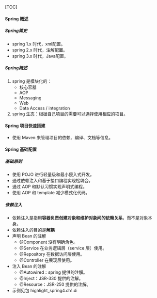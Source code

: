 [TOC]

#### Spring 概述

##### Spring简史

- spring 1.x 时代，xml配置。
- spring 2.x 时代，注解配置。
- spring 3.x 时代，Java配置。

##### Spring概述

1. spring 是模块化的：
   - 核心容器
   - AOP
   - Messaging
   - Web
   - Data Access / integration
2. spring 生态：根据自己项目的需要可以选择使用相应的项目。

#### Spring 项目快速搭建

- 使用 Maven 来管理项目的依赖、编译、文档等信息。 

#### Spring 基础配置

##### 基础原则

- 使用 POJO 进行轻量级和最小侵入式开发。
- 通过依赖注入和基于接口编程实现松耦合。
- 通过 AOP 和默认习惯实现声明式编程。
- 使用 AOP 和 template 减少模式化代码。

##### 依赖注入

- 依赖注入是指用**容器负责创建对象和维护对象间的依赖关系**，而不是对象本身。
- 依赖注入的目的是**解耦**
- 声明 Bean 的注解
  - @Component 没有明确角色。
  - @Service 在业务逻辑层（service 层）使用。
  - @Repository 在数据访问层使用。
  - @Controller 在展现层使用。
- 注入 Bean 的注解
  - @Autowired：spring 提供的注解。
  - @Inject：JSR-330 提供的注解。
  - @Resource：JSR-250 提供的注解。
- 示例见包 highlight_spring4.ch1.di



